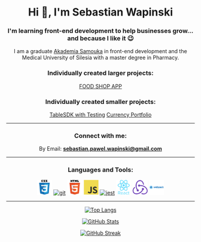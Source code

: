 <div align="center">

# Hi 👋, I'm Sebastian Wapinski

### I'm learning front-end development to help businesses grow... and because I like it 😉

I am a graduate [Akademia Samouka](https://akademiasamouka.pl) in front-end development and the Medical University of Silesia with a master degree in Pharmacy.

### Individually created larger projects:

[FOOD SHOP APP](https://github.com/Sebastian-Wapinski/food-shop-app)

### Individually created smaller projects:

[TableSDK with Testing](https://github.com/Sebastian-Wapinski/TableSDKWithTesting)
[Currency Portfolio](https://github.com/Sebastian-Wapinski/currencyPortfolio)

---

### Connect with me:

By Email: **sebastian.pawel.wapinski@gmail.com**

---

### Languages and Tools:

[<img src="https://raw.githubusercontent.com/devicons/devicon/master/icons/css3/css3-original-wordmark.svg" alt="css3" width="40" height="40"/>](https://www.w3schools.com/css/) 
[<img src="https://www.vectorlogo.zone/logos/git-scm/git-scm-icon.svg" alt="git" width="40" height="40"/>](https://git-scm.com/) 
[<img src="https://raw.githubusercontent.com/devicons/devicon/master/icons/html5/html5-original-wordmark.svg" alt="html5" width="40" height="40"/>](https://www.w3.org/html/) 
[<img src="https://raw.githubusercontent.com/devicons/devicon/master/icons/javascript/javascript-original.svg" alt="javascript" width="40" height="40"/>](https://developer.mozilla.org/en-US/docs/Web/JavaScript) 
[<img src="https://www.vectorlogo.zone/logos/jestjsio/jestjsio-icon.svg" alt="jest" width="40" height="40"/>](https://jestjs.io) 
[<img src="https://raw.githubusercontent.com/devicons/devicon/master/icons/react/react-original-wordmark.svg" alt="react" width="40" height="40"/>](https://reactjs.org/) 
[<img src="https://raw.githubusercontent.com/devicons/devicon/master/icons/redux/redux-original.svg" alt="redux" width="40" height="40"/>](https://redux.js.org) 
[<img src="https://raw.githubusercontent.com/devicons/devicon/d00d0969292a6569d45b06d3f350f463a0107b0d/icons/webpack/webpack-original-wordmark.svg" alt="webpack" width="40" height="40"/>](https://webpack.js.org)

---

[![Top Langs](https://github-readme-stats.vercel.app/api/top-langs?username=sebastian-wapinski&show_icons=true&locale=en&layout=compact)](https://github.com/sebastian-wapinski)

[![GitHub Stats](https://github-readme-stats.vercel.app/api?username=sebastian-wapinski&show_icons=true&locale=en)](https://github.com/sebastian-wapinski)

[![GitHub Streak](https://github-readme-streak-stats.herokuapp.com/?user=sebastian-wapinski)](https://github.com/sebastian-wapinski)

</div>
